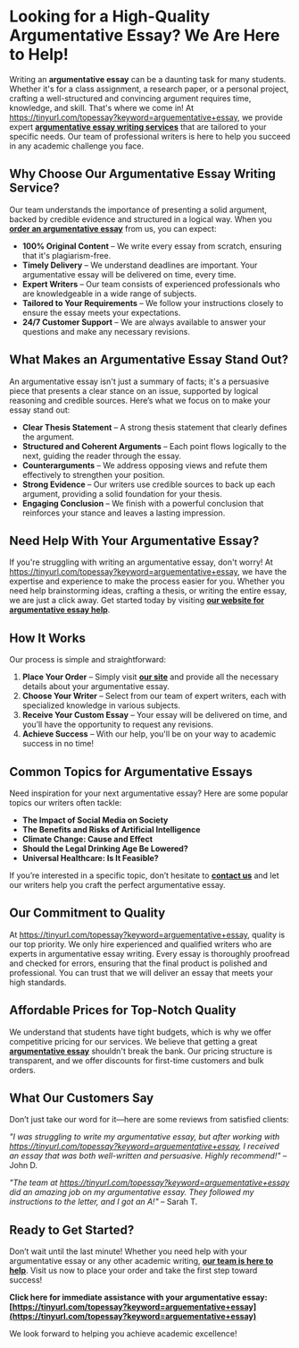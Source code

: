 # Looking for a High-Quality Argumentative Essay? We Are Here to Help!

Writing an **argumentative essay** can be a daunting task for many students. Whether it's for a class assignment, a research paper, or a personal project, crafting a well-structured and convincing argument requires time, knowledge, and skill. That's where we come in! At https://tinyurl.com/topessay?keyword=arguementative+essay, we provide expert [**argumentative essay writing services**](https://tinyurl.com/topessay?keyword=arguementative+essay) that are tailored to your specific needs. Our team of professional writers is here to help you succeed in any academic challenge you face.

## Why Choose Our Argumentative Essay Writing Service?

Our team understands the importance of presenting a solid argument, backed by credible evidence and structured in a logical way. When you [**order an argumentative essay**](https://tinyurl.com/topessay?keyword=arguementative+essay) from us, you can expect:

- **100% Original Content** – We write every essay from scratch, ensuring that it's plagiarism-free.
- **Timely Delivery** – We understand deadlines are important. Your argumentative essay will be delivered on time, every time.
- **Expert Writers** – Our team consists of experienced professionals who are knowledgeable in a wide range of subjects.
- **Tailored to Your Requirements** – We follow your instructions closely to ensure the essay meets your expectations.
- **24/7 Customer Support** – We are always available to answer your questions and make any necessary revisions.

## What Makes an Argumentative Essay Stand Out?

An argumentative essay isn't just a summary of facts; it's a persuasive piece that presents a clear stance on an issue, supported by logical reasoning and credible sources. Here’s what we focus on to make your essay stand out:

- **Clear Thesis Statement** – A strong thesis statement that clearly defines the argument.
- **Structured and Coherent Arguments** – Each point flows logically to the next, guiding the reader through the essay.
- **Counterarguments** – We address opposing views and refute them effectively to strengthen your position.
- **Strong Evidence** – Our writers use credible sources to back up each argument, providing a solid foundation for your thesis.
- **Engaging Conclusion** – We finish with a powerful conclusion that reinforces your stance and leaves a lasting impression.

## Need Help With Your Argumentative Essay?

If you're struggling with writing an argumentative essay, don't worry! At https://tinyurl.com/topessay?keyword=arguementative+essay, we have the expertise and experience to make the process easier for you. Whether you need help brainstorming ideas, crafting a thesis, or writing the entire essay, we are just a click away. Get started today by visiting [**our website for argumentative essay help**](https://tinyurl.com/topessay?keyword=arguementative+essay).

## How It Works

Our process is simple and straightforward:

1. **Place Your Order** – Simply visit [**our site**](https://tinyurl.com/topessay?keyword=arguementative+essay) and provide all the necessary details about your argumentative essay.
2. **Choose Your Writer** – Select from our team of expert writers, each with specialized knowledge in various subjects.
3. **Receive Your Custom Essay** – Your essay will be delivered on time, and you’ll have the opportunity to request any revisions.
4. **Achieve Success** – With our help, you'll be on your way to academic success in no time!

## Common Topics for Argumentative Essays

Need inspiration for your next argumentative essay? Here are some popular topics our writers often tackle:

- **The Impact of Social Media on Society**
- **The Benefits and Risks of Artificial Intelligence**
- **Climate Change: Cause and Effect**
- **Should the Legal Drinking Age Be Lowered?**
- **Universal Healthcare: Is It Feasible?**

If you’re interested in a specific topic, don’t hesitate to [**contact us**](https://tinyurl.com/topessay?keyword=arguementative+essay) and let our writers help you craft the perfect argumentative essay.

## Our Commitment to Quality

At https://tinyurl.com/topessay?keyword=arguementative+essay, quality is our top priority. We only hire experienced and qualified writers who are experts in argumentative essay writing. Every essay is thoroughly proofread and checked for errors, ensuring that the final product is polished and professional. You can trust that we will deliver an essay that meets your high standards.

## Affordable Prices for Top-Notch Quality

We understand that students have tight budgets, which is why we offer competitive pricing for our services. We believe that getting a great [**argumentative essay**](https://tinyurl.com/topessay?keyword=arguementative+essay) shouldn't break the bank. Our pricing structure is transparent, and we offer discounts for first-time customers and bulk orders.

## What Our Customers Say

Don’t just take our word for it—here are some reviews from satisfied clients:

_"I was struggling to write my argumentative essay, but after working with https://tinyurl.com/topessay?keyword=arguementative+essay, I received an essay that was both well-written and persuasive. Highly recommend!"_ – John D.

_"The team at https://tinyurl.com/topessay?keyword=arguementative+essay did an amazing job on my argumentative essay. They followed my instructions to the letter, and I got an A!"_ – Sarah T.

## Ready to Get Started?

Don’t wait until the last minute! Whether you need help with your argumentative essay or any other academic writing, [**our team is here to help**](https://tinyurl.com/topessay?keyword=arguementative+essay). Visit us now to place your order and take the first step toward success!

**Click here for immediate assistance with your argumentative essay: [https://tinyurl.com/topessay?keyword=arguementative+essay](https://tinyurl.com/topessay?keyword=arguementative+essay)**

We look forward to helping you achieve academic excellence!
